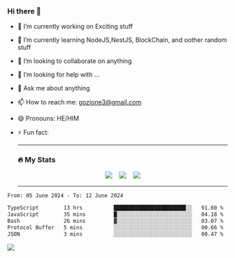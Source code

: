 ### Hi there 👋

<!--
**charlieScript/charlieScript** is a ✨ _special_ ✨ repository because its `README.md` (this file) appears on your GitHub profile.

Here are some ideas to get you started: -->

- 🔭 I’m currently working on Exciting stuff
- 🌱 I’m currently learning NodeJS,NestJS, BlockChain, and oother random stuff
- 👯 I’m looking to collaborate on anything
- 🤔 I’m looking for help with ...
- 💬 Ask me about anything
- 📫 How to reach me: gozione3@gmail.com
- 😄 Pronouns: HE/HIM
- ⚡ Fun fact:


  ---

  ### :fire: My Stats

  <div id="stats" align="center">
  <img src="http://github-readme-streak-stats.herokuapp.com?user=charlieScript&theme=dark&date_format=M%20j%5B%2C%20Y%5D" />&nbsp;&nbsp;&nbsp;
  <img src="https://github-readme-stats.vercel.app/api/top-langs/?username=charlieScript&layout=compact&theme=vision-friendly-dark"/>&nbsp;&nbsp;&nbsp;
  <img src="https://github-readme-stats.vercel.app/api?username=charlieScript&show_icons=true&theme=radical"/>
  </div>

  ---



<!--START_SECTION:waka-->

```txt
From: 05 June 2024 - To: 12 June 2024

TypeScript        13 hrs          ███████████████████████░░   91.60 %
JavaScript        35 mins         █░░░░░░░░░░░░░░░░░░░░░░░░   04.18 %
Bash              26 mins         ▓░░░░░░░░░░░░░░░░░░░░░░░░   03.07 %
Protocol Buffer   5 mins          ░░░░░░░░░░░░░░░░░░░░░░░░░   00.66 %
JSON              3 mins          ░░░░░░░░░░░░░░░░░░░░░░░░░   00.47 %
```

<!--END_SECTION:waka-->
![](https://komarev.com/ghpvc/?username=charlieScript)
